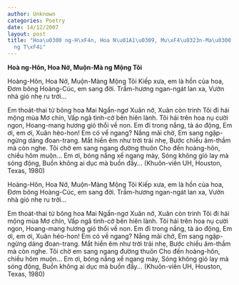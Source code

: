 ```yaml
---
author: Unknown
categories: Poetry
date: 14/12/2007
layout: post
title: "Hoa\u0300 ng-H\xF4n, Hoa N\u01A1\u0309, Mu\xF4\u0323n-Ma\u0300 ng M\xF4\u0323\
  ng T\xF4i"
---
```


**Hoà ng-Hôn, Hoa Nở, Muộn-Mà ng Mộng Tôi**

Hoàng-Hôn, Hoa Nở, Muộn-Màng Mộng Tôi
Kiếp xưa, em là hồn của hoa,
Đơm bông Hoàng-Cúc, em sang đời.
Trầm-hương ngan-ngát lan xa,
Vườn nhà gió nhẹ ru trời...

Em thoát-thai từ bông hoa Mai
Ngẩn-ngơ Xuân nở, Xuân còn trinh
Tôi đi hái mộng mùa Mơ chín,
Vấp ngã tình-cờ bên hiên lành.
Tôi hái trên hoa nụ cười ngon,
Hoang-mang hương gió thổi về non.
Em đi trong nắng, tà áo động,
Em ơi, em ơi, Xuân héo-hon!
Em có về ngang?  Nắng mãi chờ,
Em sang ngập-ngừng dáng đoan-trang.
Mắt hiền êm như trời trải nhẹ,
Bước chiều âm-thầm mà còn nghe.
Tôi chờ em sang ngang đường thuôn
Cho đến hoàng-hôn, chiều hôm muộn...
Em ơi, bóng nắng xế ngang mày,
Sóng không gió lay mà sóng động,
Buồn không ai dục mà buồn đầy...
(Khuôn-viên UH, Houston, Texas, 1980)

Hoàng-Hôn, Hoa Nở, Muộn-Màng Mộng Tôi
Kiếp xưa, em là hồn của hoa,
Đơm bông Hoàng-Cúc, em sang đời.
Trầm-hương ngan-ngát lan xa,
Vườn nhà gió nhẹ ru trời...

Em thoát-thai từ bông hoa Mai
Ngẩn-ngơ Xuân nở, Xuân còn trinh
Tôi đi hái mộng mùa Mơ chín,
Vấp ngã tình-cờ bên hiên lành.
Tôi hái trên hoa nụ cười ngon,
Hoang-mang hương gió thổi về non.
Em đi trong nắng, tà áo động,
Em ơi, em ơi, Xuân héo-hon!
Em có về ngang?  Nắng mãi chờ,
Em sang ngập-ngừng dáng đoan-trang.
Mắt hiền êm như trời trải nhẹ,
Bước chiều âm-thầm mà còn nghe.
Tôi chờ em sang ngang đường thuôn
Cho đến hoàng-hôn, chiều hôm muộn...
Em ơi, bóng nắng xế ngang mày,
Sóng không gió lay mà sóng động,
Buồn không ai dục mà buồn đầy...
(Khuôn-viên UH, Houston, Texas, 1980)
